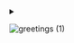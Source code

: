 <details close>
<summary>
  
![greetings (1)](https://user-images.githubusercontent.com/109401839/212478916-224c7588-ae9d-41bf-ad0f-228ab2e0d110.gif)

</summary>
<h3>I'm Daja, an aspiring Cloud Engineer :cloud:<h3>

<h2>:computer:Information Technology Projects:</h2>

  <b>osTicket (Help Desk Ticketing System)</b>
  - [osTicket: Prerequisites and Installation](https://github.com/dajat/osticket-prereqs)
  - [osTicket: Post-Installation Configuration](https://github.com/dajat/post-install-config)
  - [osTicket: Ticket Lifecycle Examples](https://github.com/dajat/ticket-lifecycle)

<b>Microsoft Azure</b>
  - [Configuring Active Directory within Azure Virtual Machines](https://github.com/dajat/configure-ad)
  - [Understanding DNS in Domain Controller](https://github.com/dajat/DNS-Azure)
  - [Network File Shares and Permissions](https://github.com/dajat/network-file-share)
  - [Windows Server Updates](https://github.com/dajat/ws-updates)
  - [Group Policy Management](https://github.com/dajat/gp-policy)
  - [Network Security Groups (NSGs) and Inspecting Network Protocols](https://github.com/dajat/nsg-protocols)
  - [Virtual Private Networks](https://github.com/dajat/vpn-discover)

  <b>Virtualization</b>
  - [Installing Hyper-V](https://github.com/dajat/hyper-v)
  - [Installing VMware](https://github.com/dajat/vm-ware)
